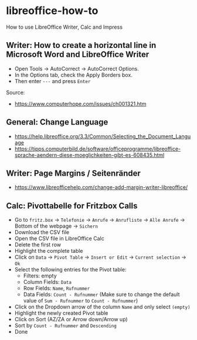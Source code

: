 # libreoffice-how-to
How to use LibreOffice Writer, Calc and Impress

## Writer: How to create a horizontal line in Microsoft Word and LibreOffice Writer
- Open Tools → AutoCorrect → AutoCorrect Options.
- In the Options tab, check the Apply Borders box.
- Then enter `---` and press `Enter`

Source:
- https://www.computerhope.com/issues/ch001321.htm

## General: Change Language
- https://help.libreoffice.org/3.3/Common/Selecting_the_Document_Language
- https://tipps.computerbild.de/software/officeprogramme/libreoffice-sprache-aendern-diese-moeglichkeiten-gibt-es-608435.html

## Writer: Page Margins / Seitenränder
- https://www.libreofficehelp.com/change-add-margin-writer-libreoffice/

## Calc: Pivottabelle for Fritzbox Calls
- Go to `fritz.box` → `Telefonie` → `Anrufe` → `Anrufliste` → `Alle Anrufe` → Bottom of the webpage → `Sichern`
- Download the CSV file
- Open the CSV file in LibreOffice Calc
- Delete the first row
- Highlight the complete table
- Click on `Data` → `Pivot Table` → `Insert or Edit` → `Current selection` → `Ok`
- Select the following entries for the Pivot table:
  - Filters: empty
  - Column Fields: `Data`
  - Row Fields: `Name`, `Rufnummer`
  - Data Fields: `Count - Rufnummer` (Make sure to change the default value of `Sum - Rufnummer` to `Count - Rufnummer`)
- Click on the Dropdown arrow of the column `Name` and only select `(empty)`
- Highlight the newly created Pivot table
- Click on Sort (AZ/ZA or Arrow down/Arrow up)
- Sort by `Count - Rufnummer` and `Descending`
- Done
